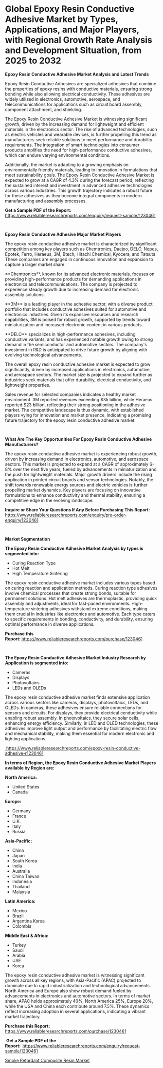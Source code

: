 <p><h1>Global Epoxy Resin Conductive Adhesive Market by Types, Applications, and Major Players, with Regional Growth Rate Analysis and Development Situation, from 2025 to 2032</h1></p><p><strong>Epoxy Resin Conductive Adhesive Market Analysis and Latest Trends</strong></p>
<p><p>Epoxy Resin Conductive Adhesives are specialized adhesives that combine the properties of epoxy resins with conductive materials, ensuring strong bonding while also allowing electrical conductivity. These adhesives are widely utilized in electronics, automotive, aerospace, and telecommunications for applications such as circuit board assembly, component attachment, and shielding.</p><p>The Epoxy Resin Conductive Adhesive Market is witnessing significant growth, driven by the increasing demand for lightweight and efficient materials in the electronics sector. The rise of advanced technologies, such as electric vehicles and wearable devices, is further propelling this trend as manufacturers seek reliable solutions to meet performance and durability requirements. The integration of smart technologies into consumer products amplifies the need for high-performance conductive adhesives, which can endure varying environmental conditions.</p><p>Additionally, the market is adapting to a growing emphasis on environmentally friendly materials, leading to innovation in formulations that meet sustainability goals. The Epoxy Resin Conductive Adhesive Market is expected to grow at a CAGR of 4.3% during the forecast period, reflecting the sustained interest and investment in advanced adhesive technologies across various industries. This growth trajectory indicates a robust future for these adhesives as they become integral components in modern manufacturing and assembly processes.</p></p>
<p><strong>Get a Sample PDF of the Report:&nbsp;</strong> <a href="https://www.reliableresearchreports.com/enquiry/request-sample/1230461?utm_campaign=2283&utm_medium=2&utm_source=Github&utm_content=ia&utm_term=03042025&utm_id=epoxy-resin-conductive-adhesive">https://www.reliableresearchreports.com/enquiry/request-sample/1230461</a></p>
<p>&nbsp;</p>
<p><strong>Epoxy Resin Conductive Adhesive Major Market Players</strong></p>
<p><p>The epoxy resin conductive adhesive market is characterized by significant competition among key players such as Chemtronics, Daejoo, DELO, Nepes, Epotek, Ferro, Heraeus, 3M, Btech, Hitachi Chemical, Kyocera, and Tatsuta. These companies are engaged in continuous innovation and expansion to capture a larger market share.</p><p>**Chemtronics**, known for its advanced electronic materials, focuses on providing high-performance products for demanding applications in electronics and telecommunications. The company is projected to experience steady growth due to increasing demand for electronic assembly solutions.</p><p>**3M** is a leading player in the adhesive sector, with a diverse product portfolio that includes conductive adhesives suited for automotive and electronics industries. Given its expansive resources and research capabilities, 3M is poised for robust growth, supported by trends toward miniaturization and increased electronic content in various products.</p><p>**DELO** specializes in high-performance adhesives, including conductive variants, and has experienced notable growth owing to strong demand in the semiconductor and automotive sectors. The company's investment in R&D is anticipated to drive future growth by aligning with evolving technological advancements.</p><p>The overall epoxy resin conductive adhesive market is expected to grow significantly, driven by increased applications in electronics, automotive, and aerospace sectors. The market size is projected to expand further as industries seek materials that offer durability, electrical conductivity, and lightweight properties.</p><p>Sales revenue for selected companies indicates a healthy market environment. 3M reported revenues exceeding $35 billion, while Heraeus reported $23 billion, reflecting their strong positioning in the adhesive market. The competitive landscape is thus dynamic, with established players vying for innovation and market presence, indicating a promising future trajectory for the epoxy resin conductive adhesive market.</p></p>
<p>&nbsp;</p>
<p><strong>What Are The Key Opportunities For Epoxy Resin Conductive Adhesive Manufacturers?</strong></p>
<p><p>The epoxy resin conductive adhesive market is experiencing robust growth, driven by increasing demand in electronics, automotive, and aerospace sectors. This market is projected to expand at a CAGR of approximately 6-8% over the next five years, fueled by advancements in miniaturization and the push for lightweight materials. Major growth drivers include the rising application in printed circuit boards and sensor technologies. Notably, the shift towards renewable energy sources and electric vehicles is further propelling market dynamics. Key players are focusing on innovative formulations to enhance conductivity and thermal stability, ensuring a competitive edge in the evolving landscape.</p></p>
<p><strong>Inquire or Share Your Questions If Any Before Purchasing This Report:</strong> <a href="https://www.reliableresearchreports.com/enquiry/pre-order-enquiry/1230461?utm_campaign=2283&utm_medium=2&utm_source=Github&utm_content=ia&utm_term=03042025&utm_id=epoxy-resin-conductive-adhesive">https://www.reliableresearchreports.com/enquiry/pre-order-enquiry/1230461</a></p>
<p>&nbsp;</p>
<p><strong>Market Segmentation</strong></p>
<p><strong>The Epoxy Resin Conductive Adhesive Market Analysis by types is segmented into:</strong></p>
<p><ul><li>Curing Reaction Type</li><li>Hot Melt</li><li>High Temperature Sintering</li></ul></p>
<p><p>The epoxy resin conductive adhesive market includes various types based on curing reaction and application methods. Curing reaction type adhesives involve chemical processes that create strong bonds, suitable for permanent solutions. Hot melt adhesives are thermoplastic, providing quick assembly and adjustments, ideal for fast-paced environments. High-temperature sintering adhesives withstand extreme conditions, making them crucial in industries like electronics and automotive. Each type caters to specific requirements in bonding, conductivity, and durability, ensuring optimal performance in diverse applications.</p></p>
<p><strong>Purchase this Report:&nbsp;</strong><a href="https://www.reliableresearchreports.com/purchase/1230461?utm_campaign=2283&utm_medium=2&utm_source=Github&utm_content=ia&utm_term=03042025&utm_id=epoxy-resin-conductive-adhesive">https://www.reliableresearchreports.com/purchase/1230461</a></p>
<p>&nbsp;</p>
<p><strong>The Epoxy Resin Conductive Adhesive Market Industry Research by Application is segmented into:</strong></p>
<p><ul><li>Cameras</li><li>Displays</li><li>Photovoltaics</li><li>LEDs and OLEDs</li></ul></p>
<p><p>The epoxy resin conductive adhesive market finds extensive application across various sectors like cameras, displays, photovoltaics, LEDs, and OLEDs. In cameras, these adhesives ensure reliable connections for sensors and circuits. For displays, they provide electrical conductivity while enabling robust assembly. In photovoltaics, they secure solar cells, enhancing energy efficiency. Similarly, in LED and OLED technologies, these adhesives improve light output and performance by facilitating electric flow and mechanical stability, making them essential for modern electronic and lighting applications.</p></p>
<p><a href="https://www.reliableresearchreports.com/epoxy-resin-conductive-adhesive-r1230461?utm_campaign=2283&utm_medium=2&utm_source=Github&utm_content=ia&utm_term=03042025&utm_id=epoxy-resin-conductive-adhesive">&nbsp;https://www.reliableresearchreports.com/epoxy-resin-conductive-adhesive-r1230461</a></p>
<p><strong>In terms of Region, the Epoxy Resin Conductive Adhesive Market Players available by Region are:</strong></p>
<p>
    <p> <strong> North America: </strong>
        <ul>
            <li>United States</li>
            <li>Canada</li>
        </ul>
        </p> 
    <p> <strong> Europe: </strong>
        <ul>
            <li>Germany</li>
            <li>France</li>
            <li>U.K.</li>
            <li>Italy</li>
            <li>Russia</li>
        </ul>
        </p> 
    <p> <strong> Asia-Pacific: </strong>
        <ul>
            <li>China</li>
            <li>Japan</li>
            <li>South Korea</li>
            <li>India</li>
            <li>Australia</li>
            <li>China Taiwan</li>
            <li>Indonesia</li>
            <li>Thailand</li>
            <li>Malaysia</li>
        </ul>
        </p> 
    <p> <strong> Latin America: </strong>
        <ul>
            <li>Mexico</li>
            <li>Brazil</li>
            <li>Argentina Korea</li>
            <li>Colombia</li>
        </ul>
        </p> 
    <p> <strong> Middle East & Africa: </strong>
        <ul>
            <li>Turkey</li>
            <li>Saudi</li>
            <li>Arabia</li>
            <li>UAE</li>
            <li>Korea</li>
        </ul>
    </p>
    </p>
<p><p>The epoxy resin conductive adhesive market is witnessing significant growth across all key regions, with Asia-Pacific (APAC) projected to dominate due to rapid industrialization and technological advancements. North America and Europe also show robust demand fueled by advancements in electronics and automotive sectors. In terms of market share, APAC holds approximately 40%, North America 25%, Europe 20%, while the USA and China each contribute around 7.5%. These dynamics reflect increasing adoption in several applications, indicating a vibrant market trajectory.</p></p>
<p><strong>Purchase this Report: </strong><a href="https://www.reliableresearchreports.com/purchase/1230461?utm_campaign=2283&utm_medium=2&utm_source=Github&utm_content=ia&utm_term=03042025&utm_id=epoxy-resin-conductive-adhesive">https://www.reliableresearchreports.com/purchase/1230461</a></p>
<p>&nbsp;<strong>Get a Sample PDF of the Report:&nbsp;&nbsp;</strong><a href="https://www.reliableresearchreports.com/enquiry/request-sample/1230461?utm_campaign=2283&utm_medium=2&utm_source=Github&utm_content=ia&utm_term=03042025&utm_id=epoxy-resin-conductive-adhesive">https://www.reliableresearchreports.com/enquiry/request-sample/1230461</a></p>
<p><strong></strong></p>
<p><p><a href="https://github.com/mcfred89/Market-Research-Report-List-1/blob/main/smoke-retardant-composite-resin-market.md?utm_campaign=2283&utm_medium=2&utm_source=Github&utm_content=ia&utm_term=03042025&utm_id=epoxy-resin-conductive-adhesive">Smoke Retardant Composite Resin Market</a></p></p>
